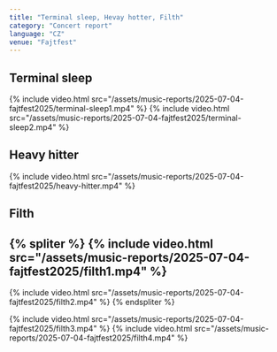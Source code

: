 ```yaml
---
title: "Terminal sleep, Hevay hotter, Filth"
category: "Concert report"
language: "CZ"
venue: "Fajtfest"
---
```


## Terminal sleep
{% include video.html src="/assets/music-reports/2025-07-04-fajtfest2025/terminal-sleep1.mp4" %}
{% include video.html src="/assets/music-reports/2025-07-04-fajtfest2025/terminal-sleep2.mp4" %}

## Heavy hitter
{% include video.html src="/assets/music-reports/2025-07-04-fajtfest2025/heavy-hitter.mp4" %}


## Filth
{% spliter %}
{% include video.html src="/assets/music-reports/2025-07-04-fajtfest2025/filth1.mp4" %}
---
{% include video.html src="/assets/music-reports/2025-07-04-fajtfest2025/filth2.mp4" %}
{% endspliter %}


{% include video.html src="/assets/music-reports/2025-07-04-fajtfest2025/filth3.mp4" %}
{% include video.html src="/assets/music-reports/2025-07-04-fajtfest2025/filth4.mp4" %}
